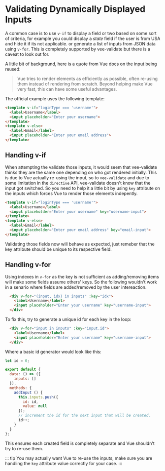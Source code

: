 # Validating Dynamically Displayed Inputs

A common case is to use `v-if` to display a field or two based on some sort of criteria, for example you could display a _state_ field if the user is from USA and hide it if its not applicable. or generate a list of inputs from JSON data using `v-for`. This is completely supported by vee-validate but there is a caveat to look out for.

A little bit of background, here is a quote from Vue docs on the input being reused:

> Vue tries to render elements as efficiently as possible, often re-using them instead of rendering from scratch. Beyond helping make Vue very fast, this can have some useful advantages.

The official example uses the following template:

```html
<template v-if="loginType === 'username'">
  <label>Username</label>
  <input placeholder="Enter your username">
</template>
<template v-else>
  <label>Email</label>
  <input placeholder="Enter your email address">
</template>
```

## Handling v-if

When attempting the validate those inputs, it would seem that vee-validate thinks they are the same one depending on who got rendered initially. This is due to Vue actually re-using the input, so to `vee-validate` and due to some limitation in the `directive` API, vee-validate doesn't know that the input got switched. So you need to help it a little bit by using `key` attribute on the inputs which forces Vue to render those elements indepently.

```html
<template v-if="loginType === 'username'">
  <label>Username</label>
  <input placeholder="Enter your username" key="username-input">
</template>
<template v-else>
  <label>Email</label>
  <input placeholder="Enter your email address" key="email-input">
</template>
```

Validating those fields now will behave as expected, just remeber that the key attribute should be unique to its respective field.

## Handling v-for

Using indexes in `v-for` as the key is not sufficient as adding/removing items will make some fields assume others' keys. So the following wouldn't work in a senario where fields are added/removed by the user intereaction.

```html
  <div v-for="(input, idx) in inputs" :key="idx">
    <label>Username</label>
    <input placeholder="Enter your username" key="username-input">
  </div>
```

To fix this, try to generate a unique id for each key in the loop:

```html
  <div v-for="input in inputs" :key="input.id">
    <label>Username</label>
    <input placeholder="Enter your username" key="username-input">
  </div>
```

Where a basic id generator would look like this:

```js
let id = 0;

export default {
  data: () => ({
    inputs: []
  }),
  methods: {
    addInput () {
      this.inputs.push({
        id: id,
        value: null
      });
      // increment the id for the next input that will be created.
      id++;
    }
  }
};
```

This ensures each created field is completely separate and Vue shouldn't try to re-use them.

::: tip
  You may actually want Vue to re-use the inputs, make sure you are handling the `key` attribute value correctly for your case.
:::
